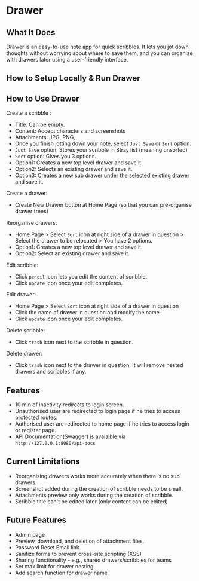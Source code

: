 # Drawer

## What It Does

Drawer is an easy-to-use note app for quick scribbles. It lets you jot down thoughts without worrying about where to save them, and you can organize with drawers later using a user-friendly interface.

## How to Setup Locally & Run Drawer

## How to Use Drawer

Create a scribble :

- Title: Can be empty.
- Content: Accept characters and screenshots
- Attachments: JPG, PNG,
- Once you finish jotting down your note, select `Just Save` or `Sort` option.
- `Just Save` option: Stores your scribble in Stray list (meaning unsorted)
- `Sort` option: Gives you 3 options.
- Option1: Creates a new top level drawer and save it.
- Option2: Selects an existing drawer and save it.
- Option3: Creates a new sub drawer under the selected existing drawer and save it.

Create a drawer:

- Create New Drawer button at Home Page (so that you can pre-organise drawer trees)

Reorganise drawers:

- Home Page > Select `Sort` icon at right side of a drawer in question > Select the drawer to be relocated > You have 2 options.
- Option1: Creates a new top level drawer and save it.
- Option2: Select an existing drawer and save it.

Edit scribble:

- Click `pencil` icon lets you edit the content of scribble.
- Click `update` icon once your edit completes.

Edit drawer:

- Home Page > Select `Sort` icon at right side of a drawer in question
- Click the name of drawer in question and modify the name.
- Click `update` icon once your edit completes.

Delete scribble:

- Click `trash` icon next to the scribble in question.

Delete drawer:

- Click `trash` icon next to the drawer in question. It will remove nested drawers and scribbles if any.

## Features

- 10 min of inactivity redirects to login screen.
- Unauthorised user are redirected to login page if he tries to access protected routes.
- Authorised user are redirected to home page if he tries to access login or register page.
- API Documentation(Swagger) is avaialble via `http://127.0.0.1:8080/api-docs`

## Current Limitations

- Reorganising drawers works more accurately when there is no sub drawers.
- Screenshot added during the creation of scribble needs to be small.
- Attachments preview only works during the creation of scribble.
- Scribble title can't be edited later (only content can be edited)

## Future Features

- Admin page
- Preview, download, and deletion of attachment files.
- Password Reset Email link.
- Sanitize forms to prevent cross-site scripting (XSS)
- Sharing functionality - e.g., shared drawers/scribbles for teams
- Set max limit for drawer nesting
- Add search function for drawer name
